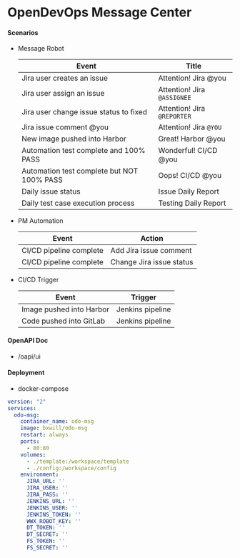 # OpenDevOps Message Center

#### Scenarios

- Message Robot

  Event | Title
  ----|----
  Jira user creates an issue | Attention! Jira @you
  Jira user assign an issue | Attention! Jira `@ASSIGNEE`
  Jira user change issue status to fixed | Attention! Jira `@REPORTER` 
  Jira issue comment @you | Attention! Jira `@YOU`
  New image pushed into Harbor | Great! Harbor @you
  Automation test complete and 100% PASS | Wonderful! CI/CD @you
  Automation test complete but NOT 100% PASS | Oops! CI/CD @you
  Daily issue status | Issue Daily Report
  Daily test case execution process | Testing Daily Report

- PM Automation

  Event | Action
  ----|----
  CI/CD pipeline complete | Add Jira issue comment
  CI/CD pipeline complete | Change Jira issue status 

- CI/CD Trigger

  Event | Trigger
  ----|----
  Image pushed into Harbor | Jenkins pipeline
  Code pushed into GitLab | Jenkins pipeline

#### OpenAPI Doc

- /oapi/ui

#### Deployment

- docker-compose
```yaml
version: "2"
services:
  odo-msg:
    container_name: odo-msg
    image: bxwill/odo-msg
    restart: always
    ports:
      - 80:80
    volumes:
      - ./template:/workspace/template
      - ./config:/workspace/config
    environment:
      JIRA_URL: ''
      JIRA_USER: ''
      JIRA_PASS: ''
      JENKINS_URL: ''
      JENKINS_USER: ''
      JENKINS_TOKEN: ''
      WWX_ROBOT_KEY: ''
      DT_TOKEN: ''
      DT_SECRET: ''
      FS_TOKEN: ''
      FS_SECRET: ''
```

